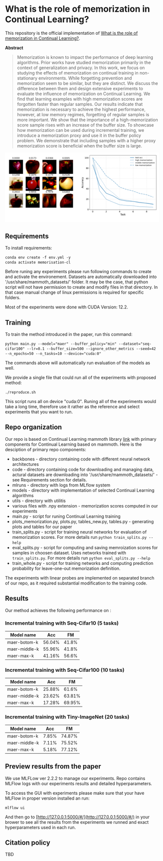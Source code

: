 # What is the role of memorization in Continual Learning?

This repository is the official implementation of [What is the role of memorization in Continual Learning?](https://arxiv.org/). 


**Abstract**

> Memorization is known to impact the performance of deep learning algorithms. Prior works have studied memorization primarily in the context of generalization and privacy. In this work, we focus on studying the effects of memorization on continual training in non-stationary environments. While forgetting prevention and memorization seem to be similar, but they are distinct. We discuss the difference between them and design extensive experiments to evaluate the influence of memorization on Continual Learning. 
We find that learning examples with high memorization scores are forgotten faster than regular samples. Our results indicate that memorization is necessary to achieve the highest performance, however, at low memory regimes, forgetting of regular samples is more important. We show that the importance of a high-memorization score sample rises with an increase of the buffer size. 
To showcase how memorization can be used during incremental training, we introduce a memorization proxy and use it in the buffer policy problem. We demonstrate that including samples with a higher proxy memorization score is beneficial when the buffer size is large.


![our main results](acc_subsets_combined.png)


## Requirements

To install requirements:

```setup
conda env create -f env.yml -y
conda activate memorisation-cl
```
Before runing any experiments please run following commands to create and activate the environement.
Datasets are automatically downloaded into '/usr/share/mammoth_datasets/' folder. It may be the case, that python script will not have permission to create and modify files in that directory. In that case manual change of linux permissions is required for specific folders. 

Most of the experiments were done with CUDA Version: 12.2.

## Training

To train the method introduced in the paper, run this command:

```train
python main.py --model="maer" --buffer_policy="min" --dataset="seq-cifar100" --lr=0.1 --buffer_size=500 --ignore_other_metrics --seed=42 --n_epochs=50 --n_tasks=10 --device="cuda:0"
```
The commands above will automatically run evaluation of the models as well. 

We provide a single file that could run all of the experiments with proposed method:

```run all
./reproduce.sh 
```
This script runs all on device "cuda:0". Runing all of the experiments would take a long time, therefore use it rather as the reference and select experiments that you want to run.

## Repo organization

Our repo is based on Continual Learning mammoth library [link](https://github.com/aimagelab/mammoth) with primary components for Continual Learning based on mammoth.
Here is the desciption of primary repo components:

 - backbones - directory containing code with different neural network architectures
 - code - directory containing code for downloading and managing data, actural datasets are downloading into '/usr/share/mammoth_datasets/' - see Requirements section for details.
 - mlruns - directory with logs from MLflow system
 - models - directory with implementation of selected Continual Learning algorithms
 - utils - directory with utilitis
 - various files with .npy extension - memorization scores computed in our experiments
 - main.py - script for runing Continual Learning training
 - plots_memorization.py, plots.py, tables_new.py, tables.py - generating plots and tables for our paper
 - train_splits.py - script for training neural networks for evaluation of memorization scores. For more details run ```python train_splits.py --help```
 - eval_splits.py - script for computing and saving memroization scores for samples in choosen dataset. Uses networks trained with `train_splits.py`. For more details run ```python eval_splits.py --help```
 - train_whole.py - script for training networks and computing prediction probability for leave-one-out memorization definition.

The experiments with linear probes are implemented on separated branch of our repo, as it required substantial modification to the training code.

## Results

Our method achieves the following performance on :

### Incremental training with Seq-Cifar10 (5 tasks)

| Model name         |     Acc         |       FM       |
| ------------------ |---------------- | -------------- |
| maer-botom-k       |     56.04%      |      41.8%     |
| maer-middle-k      |     55.96%      |      41.8%     |
| maer-max-k         |     41.16%      |      56.6%     |

### Incremental training with Seq-Cifar100 (10 tasks)

| Model name         |     Acc         |       FM       |
| ------------------ |---------------- | -------------- |
| maer-botom-k       |     25.88%      |      61.6%     |
| maer-middle-k      |     23.62%      |      63.81%    |
| maer-max-k         |     17.28%      |      69.95%    |

### Incremental training with Tiny-ImageNet (20 tasks)

| Model name         |     Acc         |       FM       |
| ------------------ |---------------- | -------------- |
| maer-botom-k       |     7.85%       |      74.87%     |
| maer-middle-k      |     7.11%       |      75.52%     |
| maer-max-k         |     5.18%       |      77.12%     |



## Preview results from the paper

We use MLFLow ver 2.2.2 to manage our experiments. Repo contains MLFlow logs with our experiments results and detailed hyperparameters. 

To access the GUI with experiments please make sure that your have MLFlow in proper version installed an run:

```
mlflow ui
```

And then go to [http://127.0.0.1:5000/#/](http://127.0.0.1:5000/#/) in your brower to see all the results from the experiments we runned and exact hyperparameters used in each run.


## Citation policy

TBD

